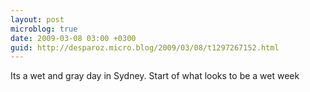 ```yaml
---
layout: post
microblog: true
date: 2009-03-08 03:00 +0300
guid: http://desparoz.micro.blog/2009/03/08/t1297267152.html
---
```

Its a wet and gray day in Sydney.  Start of what looks to be a wet week
